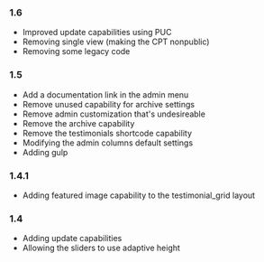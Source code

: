 ### 1.6
* Improved update capabilities using PUC
* Removing single view (making the CPT nonpublic)
* Removing some legacy code

### 1.5
* Add a documentation link in the admin menu
* Remove unused capability for archive settings
* Remove admin customization that's undesireable
* Remove the archive capability
* Remove the testimonials shortcode capability
* Modifying the admin columns default settings
* Adding gulp

### 1.4.1
* Adding featured image capability to the testimonial_grid layout

### 1.4
* Adding update capabilities
* Allowing the sliders to use adaptive height